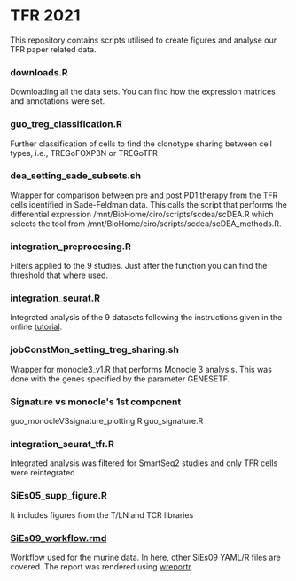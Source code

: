 # TFR 2021
This repository contains scripts utilised to create figures and analyse
our TFR paper related data.

### downloads.R
Downloading all the data sets. You can find how the expression matrices and annotations were set.

### guo_treg_classification.R
Further classification of cells to find the clonotype sharing between cell types, i.e., TREGoFOXP3N or TREGoTFR

### dea_setting_sade_subsets.sh
Wrapper for comparison between pre and post PD1 therapy from the TFR cells identified in Sade-Feldman data.
This calls the script that performs the differential expression /mnt/BioHome/ciro/scripts/scdea/scDEA.R
which selects the tool from /mnt/BioHome/ciro/scripts/scdea/scDEA_methods.R.

### integration_preprocesing.R
Filters applied to the 9 studies. Just after the function you can find the threshold that where used.

### integration_seurat.R
Integrated analysis of the 9 datasets following the instructions given in the
online [tutorial](https://satijalab.org/seurat/v3.0/pancreas_integration_label_transfer.html).

### jobConstMon_setting_treg_sharing.sh
Wrapper for monocle3_v1.R that performs Monocle 3 analysis. This was done with the genes specified by the parameter GENESETF.

### Signature vs monocle's 1st component
guo_monocleVSsignature_plotting.R
guo_signature.R

### integration_seurat_tfr.R
Integrated analysis was filtered for SmartSeq2 studies and only TFR cells were reintegrated

### SiEs05_supp_figure.R
It includes figures from the T/LN and TCR libraries

### [SiEs09_workflow.rmd](https://vijaybioinfo.github.io/TFR_2021/SiEs09_workflow.html)
Workflow used for the murine data. In here, other SiEs09 YAML/R files are covered.
The report was rendered using [wreportr](https://cramirezs.github.io/wreportr/index.html).

